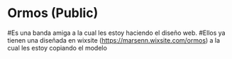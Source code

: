 # Ormos (Public)
#Es una banda amiga a la cual les estoy haciendo el diseño web.
#Ellos ya tienen una diseñada en wixsite (https://marsenn.wixsite.com/ormos) a la cual les estoy copiando el modelo
